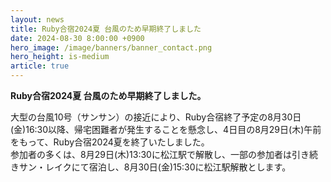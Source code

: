 ```yaml
---
layout: news
title: Ruby合宿2024夏 台風のため早期終了しました
date: 2024-08-30 8:00:00 +0900
hero_image: /image/banners/banner_contact.png
hero_height: is-medium
article: true
---
```


**Ruby合宿2024夏 台風のため早期終了しました。**

大型の台風10号（サンサン）の接近により、Ruby合宿終了予定の8月30日(金)16:30以降、帰宅困難者が発生することを懸念し、4日目の8月29日(木)午前をもって、Ruby合宿2024夏を終了いたしました。  
参加者の多くは、8月29日(木)13:30に松江駅で解散し、一部の参加者は引き続きサン・レイクにて宿泊し、8月30日(金)15:30に松江駅解散とします。
